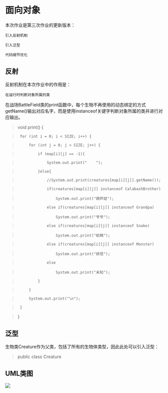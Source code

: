 # 面向对象

  本次作业是第三次作业的更新版本：
  
    引入反射机制
    
    引入泛型
    
    代码细节优化

## 反射

  反射机制在本次作业中的作用是：
  
    在运行时判断对象所属的类

  在战场BattleField类的print函数中，每个生物不再使用的动态绑定的方式getName()输出对应名字，而是使用instanceof关键字判断对象所属的类并进行对应输出。
  
  
  >void print() {
  
  >      for (int i = 0; i < SIZE; i++) {
  
  >          for (int j = 0; j < SIZE; j++) {
  
  >              if (map[i][j] == -1){
  
  >                  System.out.print("    ");
  
  >              }else{
  
  >                  //System.out.print(creatures[map[i][j]].getName());
  
  >                  if(creatures[map[i][j]] instanceof CalabashBrother)
  
  >                      System.out.print("葫芦娃");
  
  >                  else if(creatures[map[i][j]] instanceof Grandpa)
  
  >                      System.out.print("爷爷");
  
  >                  else if(creatures[map[i][j]] instanceof Snake)
  
  >                      System.out.print("蛇精");
  
  >                  else if(creatures[map[i][j]] instanceof Monster)
  
  >                      System.out.print("妖怪");
  
  >                  else
  
  >                      System.out.print("未知");
  
  >              }
  
  >          }
  
  >          System.out.print("\n");
  
  >      }
  
  >  }

## 泛型

  生物类Creature作为父类，包括了所有的生物体类型，因此此处可以引入泛型：
  
  > public class Creature <T> 


## UML类图

![](https://github.com/Dantelian277/java-2019-homeworks/blob/master/4-Types/%E9%99%88%E8%94%93%E9%9D%92-161220014/UML.png)



